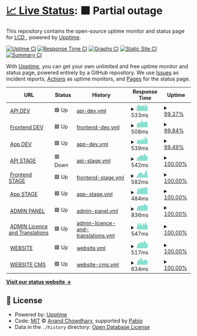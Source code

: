 # [📈 Live Status](https://LightingControl.github.io/devmonitor): <!--live status--> **🟧 Partial outage**

This repository contains the open-source uptime monitor and status page for [LCD ](https://LightingControl.github.io/devmonitor), powered by [Upptime](https://github.com/upptime/upptime).

[![Uptime CI](https://github.com/LightingControl/devmonitor/workflows/Uptime%20CI/badge.svg)](https://github.com/LightingControl/devmonitor/actions?query=workflow%3A%22Uptime+CI%22)
[![Response Time CI](https://github.com/LightingControl/devmonitor/workflows/Response%20Time%20CI/badge.svg)](https://github.com/LightingControl/devmonitor/actions?query=workflow%3A%22Response+Time+CI%22)
[![Graphs CI](https://github.com/LightingControl/devmonitor/workflows/Graphs%20CI/badge.svg)](https://github.com/LightingControl/devmonitor/actions?query=workflow%3A%22Graphs+CI%22)
[![Static Site CI](https://github.com/LightingControl/devmonitor/workflows/Static%20Site%20CI/badge.svg)](https://github.com/LightingControl/devmonitor/actions?query=workflow%3A%22Static+Site+CI%22)
[![Summary CI](https://github.com/LightingControl/devmonitor/workflows/Summary%20CI/badge.svg)](https://github.com/LightingControl/devmonitor/actions?query=workflow%3A%22Summary+CI%22)

With [Upptime](https://upptime.js.org), you can get your own unlimited and free uptime monitor and status page, powered entirely by a GitHub repository. We use [Issues](https://github.com/LightingControl/devmonitor/issues) as incident reports, [Actions](https://github.com/LightingControl/devmonitor/actions) as uptime monitors, and [Pages](https://LightingControl.github.io/devmonitor) for the status page.

<!--start: status pages-->
<!-- This summary is generated by Upptime (https://github.com/upptime/upptime) -->
<!-- Do not edit this manually, your changes will be overwritten -->
<!-- prettier-ignore -->
| URL | Status | History | Response Time | Uptime |
| --- | ------ | ------- | ------------- | ------ |
| <img alt="" src="https://icons.duckduckgo.com/ip3/api-dev.centro.network.ico" height="13"> [API DEV](https://api-dev.centro.network/swagger/index.html) | 🟩 Up | [api-dev.yml](https://github.com/LightingControl/Centro-devmonitor/commits/HEAD/history/api-dev.yml) | <details><summary><img alt="Response time graph" src="./graphs/api-dev/response-time-week.png" height="20"> 533ms</summary><br><a href="https://devmon.centro.network/history/api-dev"><img alt="Response time 707" src="https://img.shields.io/endpoint?url=https%3A%2F%2Fraw.githubusercontent.com%2FLightingControl%2FCentro-devmonitor%2FHEAD%2Fapi%2Fapi-dev%2Fresponse-time.json"></a><br><a href="https://devmon.centro.network/history/api-dev"><img alt="24-hour response time 512" src="https://img.shields.io/endpoint?url=https%3A%2F%2Fraw.githubusercontent.com%2FLightingControl%2FCentro-devmonitor%2FHEAD%2Fapi%2Fapi-dev%2Fresponse-time-day.json"></a><br><a href="https://devmon.centro.network/history/api-dev"><img alt="7-day response time 533" src="https://img.shields.io/endpoint?url=https%3A%2F%2Fraw.githubusercontent.com%2FLightingControl%2FCentro-devmonitor%2FHEAD%2Fapi%2Fapi-dev%2Fresponse-time-week.json"></a><br><a href="https://devmon.centro.network/history/api-dev"><img alt="30-day response time 570" src="https://img.shields.io/endpoint?url=https%3A%2F%2Fraw.githubusercontent.com%2FLightingControl%2FCentro-devmonitor%2FHEAD%2Fapi%2Fapi-dev%2Fresponse-time-month.json"></a><br><a href="https://devmon.centro.network/history/api-dev"><img alt="1-year response time 707" src="https://img.shields.io/endpoint?url=https%3A%2F%2Fraw.githubusercontent.com%2FLightingControl%2FCentro-devmonitor%2FHEAD%2Fapi%2Fapi-dev%2Fresponse-time-year.json"></a></details> | <details><summary><a href="https://devmon.centro.network/history/api-dev">99.37%</a></summary><a href="https://devmon.centro.network/history/api-dev"><img alt="All-time uptime 98.84%" src="https://img.shields.io/endpoint?url=https%3A%2F%2Fraw.githubusercontent.com%2FLightingControl%2FCentro-devmonitor%2FHEAD%2Fapi%2Fapi-dev%2Fuptime.json"></a><br><a href="https://devmon.centro.network/history/api-dev"><img alt="24-hour uptime 98.38%" src="https://img.shields.io/endpoint?url=https%3A%2F%2Fraw.githubusercontent.com%2FLightingControl%2FCentro-devmonitor%2FHEAD%2Fapi%2Fapi-dev%2Fuptime-day.json"></a><br><a href="https://devmon.centro.network/history/api-dev"><img alt="7-day uptime 99.37%" src="https://img.shields.io/endpoint?url=https%3A%2F%2Fraw.githubusercontent.com%2FLightingControl%2FCentro-devmonitor%2FHEAD%2Fapi%2Fapi-dev%2Fuptime-week.json"></a><br><a href="https://devmon.centro.network/history/api-dev"><img alt="30-day uptime 99.13%" src="https://img.shields.io/endpoint?url=https%3A%2F%2Fraw.githubusercontent.com%2FLightingControl%2FCentro-devmonitor%2FHEAD%2Fapi%2Fapi-dev%2Fuptime-month.json"></a><br><a href="https://devmon.centro.network/history/api-dev"><img alt="1-year uptime 98.84%" src="https://img.shields.io/endpoint?url=https%3A%2F%2Fraw.githubusercontent.com%2FLightingControl%2FCentro-devmonitor%2FHEAD%2Fapi%2Fapi-dev%2Fuptime-year.json"></a></details>
| <img alt="" src="https://icons.duckduckgo.com/ip3/dev.centro.network.ico" height="13"> [Frontend DEV](https://dev.centro.network/api/health) | 🟩 Up | [frontend-dev.yml](https://github.com/LightingControl/Centro-devmonitor/commits/HEAD/history/frontend-dev.yml) | <details><summary><img alt="Response time graph" src="./graphs/frontend-dev/response-time-week.png" height="20"> 508ms</summary><br><a href="https://devmon.centro.network/history/frontend-dev"><img alt="Response time 1035" src="https://img.shields.io/endpoint?url=https%3A%2F%2Fraw.githubusercontent.com%2FLightingControl%2FCentro-devmonitor%2FHEAD%2Fapi%2Ffrontend-dev%2Fresponse-time.json"></a><br><a href="https://devmon.centro.network/history/frontend-dev"><img alt="24-hour response time 441" src="https://img.shields.io/endpoint?url=https%3A%2F%2Fraw.githubusercontent.com%2FLightingControl%2FCentro-devmonitor%2FHEAD%2Fapi%2Ffrontend-dev%2Fresponse-time-day.json"></a><br><a href="https://devmon.centro.network/history/frontend-dev"><img alt="7-day response time 508" src="https://img.shields.io/endpoint?url=https%3A%2F%2Fraw.githubusercontent.com%2FLightingControl%2FCentro-devmonitor%2FHEAD%2Fapi%2Ffrontend-dev%2Fresponse-time-week.json"></a><br><a href="https://devmon.centro.network/history/frontend-dev"><img alt="30-day response time 584" src="https://img.shields.io/endpoint?url=https%3A%2F%2Fraw.githubusercontent.com%2FLightingControl%2FCentro-devmonitor%2FHEAD%2Fapi%2Ffrontend-dev%2Fresponse-time-month.json"></a><br><a href="https://devmon.centro.network/history/frontend-dev"><img alt="1-year response time 1035" src="https://img.shields.io/endpoint?url=https%3A%2F%2Fraw.githubusercontent.com%2FLightingControl%2FCentro-devmonitor%2FHEAD%2Fapi%2Ffrontend-dev%2Fresponse-time-year.json"></a></details> | <details><summary><a href="https://devmon.centro.network/history/frontend-dev">99.84%</a></summary><a href="https://devmon.centro.network/history/frontend-dev"><img alt="All-time uptime 99.63%" src="https://img.shields.io/endpoint?url=https%3A%2F%2Fraw.githubusercontent.com%2FLightingControl%2FCentro-devmonitor%2FHEAD%2Fapi%2Ffrontend-dev%2Fuptime.json"></a><br><a href="https://devmon.centro.network/history/frontend-dev"><img alt="24-hour uptime 100.00%" src="https://img.shields.io/endpoint?url=https%3A%2F%2Fraw.githubusercontent.com%2FLightingControl%2FCentro-devmonitor%2FHEAD%2Fapi%2Ffrontend-dev%2Fuptime-day.json"></a><br><a href="https://devmon.centro.network/history/frontend-dev"><img alt="7-day uptime 99.84%" src="https://img.shields.io/endpoint?url=https%3A%2F%2Fraw.githubusercontent.com%2FLightingControl%2FCentro-devmonitor%2FHEAD%2Fapi%2Ffrontend-dev%2Fuptime-week.json"></a><br><a href="https://devmon.centro.network/history/frontend-dev"><img alt="30-day uptime 99.89%" src="https://img.shields.io/endpoint?url=https%3A%2F%2Fraw.githubusercontent.com%2FLightingControl%2FCentro-devmonitor%2FHEAD%2Fapi%2Ffrontend-dev%2Fuptime-month.json"></a><br><a href="https://devmon.centro.network/history/frontend-dev"><img alt="1-year uptime 99.63%" src="https://img.shields.io/endpoint?url=https%3A%2F%2Fraw.githubusercontent.com%2FLightingControl%2FCentro-devmonitor%2FHEAD%2Fapi%2Ffrontend-dev%2Fuptime-year.json"></a></details>
| <img alt="" src="https://icons.duckduckgo.com/ip3/app-dev.centro.network.ico" height="13"> [App DEV](https://app-dev.centro.network) | 🟩 Up | [app-dev.yml](https://github.com/LightingControl/Centro-devmonitor/commits/HEAD/history/app-dev.yml) | <details><summary><img alt="Response time graph" src="./graphs/app-dev/response-time-week.png" height="20"> 539ms</summary><br><a href="https://devmon.centro.network/history/app-dev"><img alt="Response time 512" src="https://img.shields.io/endpoint?url=https%3A%2F%2Fraw.githubusercontent.com%2FLightingControl%2FCentro-devmonitor%2FHEAD%2Fapi%2Fapp-dev%2Fresponse-time.json"></a><br><a href="https://devmon.centro.network/history/app-dev"><img alt="24-hour response time 456" src="https://img.shields.io/endpoint?url=https%3A%2F%2Fraw.githubusercontent.com%2FLightingControl%2FCentro-devmonitor%2FHEAD%2Fapi%2Fapp-dev%2Fresponse-time-day.json"></a><br><a href="https://devmon.centro.network/history/app-dev"><img alt="7-day response time 539" src="https://img.shields.io/endpoint?url=https%3A%2F%2Fraw.githubusercontent.com%2FLightingControl%2FCentro-devmonitor%2FHEAD%2Fapi%2Fapp-dev%2Fresponse-time-week.json"></a><br><a href="https://devmon.centro.network/history/app-dev"><img alt="30-day response time 527" src="https://img.shields.io/endpoint?url=https%3A%2F%2Fraw.githubusercontent.com%2FLightingControl%2FCentro-devmonitor%2FHEAD%2Fapi%2Fapp-dev%2Fresponse-time-month.json"></a><br><a href="https://devmon.centro.network/history/app-dev"><img alt="1-year response time 512" src="https://img.shields.io/endpoint?url=https%3A%2F%2Fraw.githubusercontent.com%2FLightingControl%2FCentro-devmonitor%2FHEAD%2Fapi%2Fapp-dev%2Fresponse-time-year.json"></a></details> | <details><summary><a href="https://devmon.centro.network/history/app-dev">99.49%</a></summary><a href="https://devmon.centro.network/history/app-dev"><img alt="All-time uptime 91.07%" src="https://img.shields.io/endpoint?url=https%3A%2F%2Fraw.githubusercontent.com%2FLightingControl%2FCentro-devmonitor%2FHEAD%2Fapi%2Fapp-dev%2Fuptime.json"></a><br><a href="https://devmon.centro.network/history/app-dev"><img alt="24-hour uptime 99.24%" src="https://img.shields.io/endpoint?url=https%3A%2F%2Fraw.githubusercontent.com%2FLightingControl%2FCentro-devmonitor%2FHEAD%2Fapi%2Fapp-dev%2Fuptime-day.json"></a><br><a href="https://devmon.centro.network/history/app-dev"><img alt="7-day uptime 99.49%" src="https://img.shields.io/endpoint?url=https%3A%2F%2Fraw.githubusercontent.com%2FLightingControl%2FCentro-devmonitor%2FHEAD%2Fapi%2Fapp-dev%2Fuptime-week.json"></a><br><a href="https://devmon.centro.network/history/app-dev"><img alt="30-day uptime 99.67%" src="https://img.shields.io/endpoint?url=https%3A%2F%2Fraw.githubusercontent.com%2FLightingControl%2FCentro-devmonitor%2FHEAD%2Fapi%2Fapp-dev%2Fuptime-month.json"></a><br><a href="https://devmon.centro.network/history/app-dev"><img alt="1-year uptime 91.07%" src="https://img.shields.io/endpoint?url=https%3A%2F%2Fraw.githubusercontent.com%2FLightingControl%2FCentro-devmonitor%2FHEAD%2Fapi%2Fapp-dev%2Fuptime-year.json"></a></details>
| <img alt="" src="https://icons.duckduckgo.com/ip3/api-stage.centro.network.ico" height="13"> [API STAGE](https://api-stage.centro.network/swagger/index.html) | 🟥 Down | [api-stage.yml](https://github.com/LightingControl/Centro-devmonitor/commits/HEAD/history/api-stage.yml) | <details><summary><img alt="Response time graph" src="./graphs/api-stage/response-time-week.png" height="20"> 542ms</summary><br><a href="https://devmon.centro.network/history/api-stage"><img alt="Response time 1042" src="https://img.shields.io/endpoint?url=https%3A%2F%2Fraw.githubusercontent.com%2FLightingControl%2FCentro-devmonitor%2FHEAD%2Fapi%2Fapi-stage%2Fresponse-time.json"></a><br><a href="https://devmon.centro.network/history/api-stage"><img alt="24-hour response time 506" src="https://img.shields.io/endpoint?url=https%3A%2F%2Fraw.githubusercontent.com%2FLightingControl%2FCentro-devmonitor%2FHEAD%2Fapi%2Fapi-stage%2Fresponse-time-day.json"></a><br><a href="https://devmon.centro.network/history/api-stage"><img alt="7-day response time 542" src="https://img.shields.io/endpoint?url=https%3A%2F%2Fraw.githubusercontent.com%2FLightingControl%2FCentro-devmonitor%2FHEAD%2Fapi%2Fapi-stage%2Fresponse-time-week.json"></a><br><a href="https://devmon.centro.network/history/api-stage"><img alt="30-day response time 527" src="https://img.shields.io/endpoint?url=https%3A%2F%2Fraw.githubusercontent.com%2FLightingControl%2FCentro-devmonitor%2FHEAD%2Fapi%2Fapi-stage%2Fresponse-time-month.json"></a><br><a href="https://devmon.centro.network/history/api-stage"><img alt="1-year response time 1042" src="https://img.shields.io/endpoint?url=https%3A%2F%2Fraw.githubusercontent.com%2FLightingControl%2FCentro-devmonitor%2FHEAD%2Fapi%2Fapi-stage%2Fresponse-time-year.json"></a></details> | <details><summary><a href="https://devmon.centro.network/history/api-stage">100.00%</a></summary><a href="https://devmon.centro.network/history/api-stage"><img alt="All-time uptime 96.70%" src="https://img.shields.io/endpoint?url=https%3A%2F%2Fraw.githubusercontent.com%2FLightingControl%2FCentro-devmonitor%2FHEAD%2Fapi%2Fapi-stage%2Fuptime.json"></a><br><a href="https://devmon.centro.network/history/api-stage"><img alt="24-hour uptime 99.98%" src="https://img.shields.io/endpoint?url=https%3A%2F%2Fraw.githubusercontent.com%2FLightingControl%2FCentro-devmonitor%2FHEAD%2Fapi%2Fapi-stage%2Fuptime-day.json"></a><br><a href="https://devmon.centro.network/history/api-stage"><img alt="7-day uptime 100.00%" src="https://img.shields.io/endpoint?url=https%3A%2F%2Fraw.githubusercontent.com%2FLightingControl%2FCentro-devmonitor%2FHEAD%2Fapi%2Fapi-stage%2Fuptime-week.json"></a><br><a href="https://devmon.centro.network/history/api-stage"><img alt="30-day uptime 99.36%" src="https://img.shields.io/endpoint?url=https%3A%2F%2Fraw.githubusercontent.com%2FLightingControl%2FCentro-devmonitor%2FHEAD%2Fapi%2Fapi-stage%2Fuptime-month.json"></a><br><a href="https://devmon.centro.network/history/api-stage"><img alt="1-year uptime 96.70%" src="https://img.shields.io/endpoint?url=https%3A%2F%2Fraw.githubusercontent.com%2FLightingControl%2FCentro-devmonitor%2FHEAD%2Fapi%2Fapi-stage%2Fuptime-year.json"></a></details>
| <img alt="" src="https://icons.duckduckgo.com/ip3/stage.centro.network.ico" height="13"> [Frontend STAGE](https://stage.centro.network/api/health) | 🟩 Up | [frontend-stage.yml](https://github.com/LightingControl/Centro-devmonitor/commits/HEAD/history/frontend-stage.yml) | <details><summary><img alt="Response time graph" src="./graphs/frontend-stage/response-time-week.png" height="20"> 582ms</summary><br><a href="https://devmon.centro.network/history/frontend-stage"><img alt="Response time 999" src="https://img.shields.io/endpoint?url=https%3A%2F%2Fraw.githubusercontent.com%2FLightingControl%2FCentro-devmonitor%2FHEAD%2Fapi%2Ffrontend-stage%2Fresponse-time.json"></a><br><a href="https://devmon.centro.network/history/frontend-stage"><img alt="24-hour response time 359" src="https://img.shields.io/endpoint?url=https%3A%2F%2Fraw.githubusercontent.com%2FLightingControl%2FCentro-devmonitor%2FHEAD%2Fapi%2Ffrontend-stage%2Fresponse-time-day.json"></a><br><a href="https://devmon.centro.network/history/frontend-stage"><img alt="7-day response time 582" src="https://img.shields.io/endpoint?url=https%3A%2F%2Fraw.githubusercontent.com%2FLightingControl%2FCentro-devmonitor%2FHEAD%2Fapi%2Ffrontend-stage%2Fresponse-time-week.json"></a><br><a href="https://devmon.centro.network/history/frontend-stage"><img alt="30-day response time 517" src="https://img.shields.io/endpoint?url=https%3A%2F%2Fraw.githubusercontent.com%2FLightingControl%2FCentro-devmonitor%2FHEAD%2Fapi%2Ffrontend-stage%2Fresponse-time-month.json"></a><br><a href="https://devmon.centro.network/history/frontend-stage"><img alt="1-year response time 999" src="https://img.shields.io/endpoint?url=https%3A%2F%2Fraw.githubusercontent.com%2FLightingControl%2FCentro-devmonitor%2FHEAD%2Fapi%2Ffrontend-stage%2Fresponse-time-year.json"></a></details> | <details><summary><a href="https://devmon.centro.network/history/frontend-stage">100.00%</a></summary><a href="https://devmon.centro.network/history/frontend-stage"><img alt="All-time uptime 99.89%" src="https://img.shields.io/endpoint?url=https%3A%2F%2Fraw.githubusercontent.com%2FLightingControl%2FCentro-devmonitor%2FHEAD%2Fapi%2Ffrontend-stage%2Fuptime.json"></a><br><a href="https://devmon.centro.network/history/frontend-stage"><img alt="24-hour uptime 100.00%" src="https://img.shields.io/endpoint?url=https%3A%2F%2Fraw.githubusercontent.com%2FLightingControl%2FCentro-devmonitor%2FHEAD%2Fapi%2Ffrontend-stage%2Fuptime-day.json"></a><br><a href="https://devmon.centro.network/history/frontend-stage"><img alt="7-day uptime 100.00%" src="https://img.shields.io/endpoint?url=https%3A%2F%2Fraw.githubusercontent.com%2FLightingControl%2FCentro-devmonitor%2FHEAD%2Fapi%2Ffrontend-stage%2Fuptime-week.json"></a><br><a href="https://devmon.centro.network/history/frontend-stage"><img alt="30-day uptime 99.97%" src="https://img.shields.io/endpoint?url=https%3A%2F%2Fraw.githubusercontent.com%2FLightingControl%2FCentro-devmonitor%2FHEAD%2Fapi%2Ffrontend-stage%2Fuptime-month.json"></a><br><a href="https://devmon.centro.network/history/frontend-stage"><img alt="1-year uptime 99.89%" src="https://img.shields.io/endpoint?url=https%3A%2F%2Fraw.githubusercontent.com%2FLightingControl%2FCentro-devmonitor%2FHEAD%2Fapi%2Ffrontend-stage%2Fuptime-year.json"></a></details>
| <img alt="" src="https://icons.duckduckgo.com/ip3/app-stage.centro.network.ico" height="13"> [App STAGE](https://app-stage.centro.network) | 🟩 Up | [app-stage.yml](https://github.com/LightingControl/Centro-devmonitor/commits/HEAD/history/app-stage.yml) | <details><summary><img alt="Response time graph" src="./graphs/app-stage/response-time-week.png" height="20"> 484ms</summary><br><a href="https://devmon.centro.network/history/app-stage"><img alt="Response time 508" src="https://img.shields.io/endpoint?url=https%3A%2F%2Fraw.githubusercontent.com%2FLightingControl%2FCentro-devmonitor%2FHEAD%2Fapi%2Fapp-stage%2Fresponse-time.json"></a><br><a href="https://devmon.centro.network/history/app-stage"><img alt="24-hour response time 438" src="https://img.shields.io/endpoint?url=https%3A%2F%2Fraw.githubusercontent.com%2FLightingControl%2FCentro-devmonitor%2FHEAD%2Fapi%2Fapp-stage%2Fresponse-time-day.json"></a><br><a href="https://devmon.centro.network/history/app-stage"><img alt="7-day response time 484" src="https://img.shields.io/endpoint?url=https%3A%2F%2Fraw.githubusercontent.com%2FLightingControl%2FCentro-devmonitor%2FHEAD%2Fapi%2Fapp-stage%2Fresponse-time-week.json"></a><br><a href="https://devmon.centro.network/history/app-stage"><img alt="30-day response time 514" src="https://img.shields.io/endpoint?url=https%3A%2F%2Fraw.githubusercontent.com%2FLightingControl%2FCentro-devmonitor%2FHEAD%2Fapi%2Fapp-stage%2Fresponse-time-month.json"></a><br><a href="https://devmon.centro.network/history/app-stage"><img alt="1-year response time 508" src="https://img.shields.io/endpoint?url=https%3A%2F%2Fraw.githubusercontent.com%2FLightingControl%2FCentro-devmonitor%2FHEAD%2Fapi%2Fapp-stage%2Fresponse-time-year.json"></a></details> | <details><summary><a href="https://devmon.centro.network/history/app-stage">100.00%</a></summary><a href="https://devmon.centro.network/history/app-stage"><img alt="All-time uptime 99.91%" src="https://img.shields.io/endpoint?url=https%3A%2F%2Fraw.githubusercontent.com%2FLightingControl%2FCentro-devmonitor%2FHEAD%2Fapi%2Fapp-stage%2Fuptime.json"></a><br><a href="https://devmon.centro.network/history/app-stage"><img alt="24-hour uptime 100.00%" src="https://img.shields.io/endpoint?url=https%3A%2F%2Fraw.githubusercontent.com%2FLightingControl%2FCentro-devmonitor%2FHEAD%2Fapi%2Fapp-stage%2Fuptime-day.json"></a><br><a href="https://devmon.centro.network/history/app-stage"><img alt="7-day uptime 100.00%" src="https://img.shields.io/endpoint?url=https%3A%2F%2Fraw.githubusercontent.com%2FLightingControl%2FCentro-devmonitor%2FHEAD%2Fapi%2Fapp-stage%2Fuptime-week.json"></a><br><a href="https://devmon.centro.network/history/app-stage"><img alt="30-day uptime 99.89%" src="https://img.shields.io/endpoint?url=https%3A%2F%2Fraw.githubusercontent.com%2FLightingControl%2FCentro-devmonitor%2FHEAD%2Fapi%2Fapp-stage%2Fuptime-month.json"></a><br><a href="https://devmon.centro.network/history/app-stage"><img alt="1-year uptime 99.91%" src="https://img.shields.io/endpoint?url=https%3A%2F%2Fraw.githubusercontent.com%2FLightingControl%2FCentro-devmonitor%2FHEAD%2Fapi%2Fapp-stage%2Fuptime-year.json"></a></details>
| <img alt="" src="https://icons.duckduckgo.com/ip3/admin.centro.network.ico" height="13"> [ADMIN PANEL](https://admin.centro.network) | 🟩 Up | [admin-panel.yml](https://github.com/LightingControl/Centro-devmonitor/commits/HEAD/history/admin-panel.yml) | <details><summary><img alt="Response time graph" src="./graphs/admin-panel/response-time-week.png" height="20"> 836ms</summary><br><a href="https://devmon.centro.network/history/admin-panel"><img alt="Response time 903" src="https://img.shields.io/endpoint?url=https%3A%2F%2Fraw.githubusercontent.com%2FLightingControl%2FCentro-devmonitor%2FHEAD%2Fapi%2Fadmin-panel%2Fresponse-time.json"></a><br><a href="https://devmon.centro.network/history/admin-panel"><img alt="24-hour response time 655" src="https://img.shields.io/endpoint?url=https%3A%2F%2Fraw.githubusercontent.com%2FLightingControl%2FCentro-devmonitor%2FHEAD%2Fapi%2Fadmin-panel%2Fresponse-time-day.json"></a><br><a href="https://devmon.centro.network/history/admin-panel"><img alt="7-day response time 836" src="https://img.shields.io/endpoint?url=https%3A%2F%2Fraw.githubusercontent.com%2FLightingControl%2FCentro-devmonitor%2FHEAD%2Fapi%2Fadmin-panel%2Fresponse-time-week.json"></a><br><a href="https://devmon.centro.network/history/admin-panel"><img alt="30-day response time 883" src="https://img.shields.io/endpoint?url=https%3A%2F%2Fraw.githubusercontent.com%2FLightingControl%2FCentro-devmonitor%2FHEAD%2Fapi%2Fadmin-panel%2Fresponse-time-month.json"></a><br><a href="https://devmon.centro.network/history/admin-panel"><img alt="1-year response time 903" src="https://img.shields.io/endpoint?url=https%3A%2F%2Fraw.githubusercontent.com%2FLightingControl%2FCentro-devmonitor%2FHEAD%2Fapi%2Fadmin-panel%2Fresponse-time-year.json"></a></details> | <details><summary><a href="https://devmon.centro.network/history/admin-panel">100.00%</a></summary><a href="https://devmon.centro.network/history/admin-panel"><img alt="All-time uptime 99.79%" src="https://img.shields.io/endpoint?url=https%3A%2F%2Fraw.githubusercontent.com%2FLightingControl%2FCentro-devmonitor%2FHEAD%2Fapi%2Fadmin-panel%2Fuptime.json"></a><br><a href="https://devmon.centro.network/history/admin-panel"><img alt="24-hour uptime 100.00%" src="https://img.shields.io/endpoint?url=https%3A%2F%2Fraw.githubusercontent.com%2FLightingControl%2FCentro-devmonitor%2FHEAD%2Fapi%2Fadmin-panel%2Fuptime-day.json"></a><br><a href="https://devmon.centro.network/history/admin-panel"><img alt="7-day uptime 100.00%" src="https://img.shields.io/endpoint?url=https%3A%2F%2Fraw.githubusercontent.com%2FLightingControl%2FCentro-devmonitor%2FHEAD%2Fapi%2Fadmin-panel%2Fuptime-week.json"></a><br><a href="https://devmon.centro.network/history/admin-panel"><img alt="30-day uptime 100.00%" src="https://img.shields.io/endpoint?url=https%3A%2F%2Fraw.githubusercontent.com%2FLightingControl%2FCentro-devmonitor%2FHEAD%2Fapi%2Fadmin-panel%2Fuptime-month.json"></a><br><a href="https://devmon.centro.network/history/admin-panel"><img alt="1-year uptime 99.79%" src="https://img.shields.io/endpoint?url=https%3A%2F%2Fraw.githubusercontent.com%2FLightingControl%2FCentro-devmonitor%2FHEAD%2Fapi%2Fadmin-panel%2Fuptime-year.json"></a></details>
| <img alt="" src="https://icons.duckduckgo.com/ip3/strapi.centro.network.ico" height="13"> [ADMIN Licence and Translations](https://strapi.centro.network) | 🟩 Up | [admin-licence-and-translations.yml](https://github.com/LightingControl/Centro-devmonitor/commits/HEAD/history/admin-licence-and-translations.yml) | <details><summary><img alt="Response time graph" src="./graphs/admin-licence-and-translations/response-time-week.png" height="20"> 547ms</summary><br><a href="https://devmon.centro.network/history/admin-licence-and-translations"><img alt="Response time 515" src="https://img.shields.io/endpoint?url=https%3A%2F%2Fraw.githubusercontent.com%2FLightingControl%2FCentro-devmonitor%2FHEAD%2Fapi%2Fadmin-licence-and-translations%2Fresponse-time.json"></a><br><a href="https://devmon.centro.network/history/admin-licence-and-translations"><img alt="24-hour response time 449" src="https://img.shields.io/endpoint?url=https%3A%2F%2Fraw.githubusercontent.com%2FLightingControl%2FCentro-devmonitor%2FHEAD%2Fapi%2Fadmin-licence-and-translations%2Fresponse-time-day.json"></a><br><a href="https://devmon.centro.network/history/admin-licence-and-translations"><img alt="7-day response time 547" src="https://img.shields.io/endpoint?url=https%3A%2F%2Fraw.githubusercontent.com%2FLightingControl%2FCentro-devmonitor%2FHEAD%2Fapi%2Fadmin-licence-and-translations%2Fresponse-time-week.json"></a><br><a href="https://devmon.centro.network/history/admin-licence-and-translations"><img alt="30-day response time 545" src="https://img.shields.io/endpoint?url=https%3A%2F%2Fraw.githubusercontent.com%2FLightingControl%2FCentro-devmonitor%2FHEAD%2Fapi%2Fadmin-licence-and-translations%2Fresponse-time-month.json"></a><br><a href="https://devmon.centro.network/history/admin-licence-and-translations"><img alt="1-year response time 515" src="https://img.shields.io/endpoint?url=https%3A%2F%2Fraw.githubusercontent.com%2FLightingControl%2FCentro-devmonitor%2FHEAD%2Fapi%2Fadmin-licence-and-translations%2Fresponse-time-year.json"></a></details> | <details><summary><a href="https://devmon.centro.network/history/admin-licence-and-translations">100.00%</a></summary><a href="https://devmon.centro.network/history/admin-licence-and-translations"><img alt="All-time uptime 99.96%" src="https://img.shields.io/endpoint?url=https%3A%2F%2Fraw.githubusercontent.com%2FLightingControl%2FCentro-devmonitor%2FHEAD%2Fapi%2Fadmin-licence-and-translations%2Fuptime.json"></a><br><a href="https://devmon.centro.network/history/admin-licence-and-translations"><img alt="24-hour uptime 100.00%" src="https://img.shields.io/endpoint?url=https%3A%2F%2Fraw.githubusercontent.com%2FLightingControl%2FCentro-devmonitor%2FHEAD%2Fapi%2Fadmin-licence-and-translations%2Fuptime-day.json"></a><br><a href="https://devmon.centro.network/history/admin-licence-and-translations"><img alt="7-day uptime 100.00%" src="https://img.shields.io/endpoint?url=https%3A%2F%2Fraw.githubusercontent.com%2FLightingControl%2FCentro-devmonitor%2FHEAD%2Fapi%2Fadmin-licence-and-translations%2Fuptime-week.json"></a><br><a href="https://devmon.centro.network/history/admin-licence-and-translations"><img alt="30-day uptime 99.94%" src="https://img.shields.io/endpoint?url=https%3A%2F%2Fraw.githubusercontent.com%2FLightingControl%2FCentro-devmonitor%2FHEAD%2Fapi%2Fadmin-licence-and-translations%2Fuptime-month.json"></a><br><a href="https://devmon.centro.network/history/admin-licence-and-translations"><img alt="1-year uptime 99.96%" src="https://img.shields.io/endpoint?url=https%3A%2F%2Fraw.githubusercontent.com%2FLightingControl%2FCentro-devmonitor%2FHEAD%2Fapi%2Fadmin-licence-and-translations%2Fuptime-year.json"></a></details>
| <img alt="" src="https://icons.duckduckgo.com/ip3/cms.centro.network.ico" height="13"> [WEBSITE](https://cms.centro.network) | 🟩 Up | [website.yml](https://github.com/LightingControl/Centro-devmonitor/commits/HEAD/history/website.yml) | <details><summary><img alt="Response time graph" src="./graphs/website/response-time-week.png" height="20"> 517ms</summary><br><a href="https://devmon.centro.network/history/website"><img alt="Response time 488" src="https://img.shields.io/endpoint?url=https%3A%2F%2Fraw.githubusercontent.com%2FLightingControl%2FCentro-devmonitor%2FHEAD%2Fapi%2Fwebsite%2Fresponse-time.json"></a><br><a href="https://devmon.centro.network/history/website"><img alt="24-hour response time 447" src="https://img.shields.io/endpoint?url=https%3A%2F%2Fraw.githubusercontent.com%2FLightingControl%2FCentro-devmonitor%2FHEAD%2Fapi%2Fwebsite%2Fresponse-time-day.json"></a><br><a href="https://devmon.centro.network/history/website"><img alt="7-day response time 517" src="https://img.shields.io/endpoint?url=https%3A%2F%2Fraw.githubusercontent.com%2FLightingControl%2FCentro-devmonitor%2FHEAD%2Fapi%2Fwebsite%2Fresponse-time-week.json"></a><br><a href="https://devmon.centro.network/history/website"><img alt="30-day response time 501" src="https://img.shields.io/endpoint?url=https%3A%2F%2Fraw.githubusercontent.com%2FLightingControl%2FCentro-devmonitor%2FHEAD%2Fapi%2Fwebsite%2Fresponse-time-month.json"></a><br><a href="https://devmon.centro.network/history/website"><img alt="1-year response time 488" src="https://img.shields.io/endpoint?url=https%3A%2F%2Fraw.githubusercontent.com%2FLightingControl%2FCentro-devmonitor%2FHEAD%2Fapi%2Fwebsite%2Fresponse-time-year.json"></a></details> | <details><summary><a href="https://devmon.centro.network/history/website">100.00%</a></summary><a href="https://devmon.centro.network/history/website"><img alt="All-time uptime 99.90%" src="https://img.shields.io/endpoint?url=https%3A%2F%2Fraw.githubusercontent.com%2FLightingControl%2FCentro-devmonitor%2FHEAD%2Fapi%2Fwebsite%2Fuptime.json"></a><br><a href="https://devmon.centro.network/history/website"><img alt="24-hour uptime 100.00%" src="https://img.shields.io/endpoint?url=https%3A%2F%2Fraw.githubusercontent.com%2FLightingControl%2FCentro-devmonitor%2FHEAD%2Fapi%2Fwebsite%2Fuptime-day.json"></a><br><a href="https://devmon.centro.network/history/website"><img alt="7-day uptime 100.00%" src="https://img.shields.io/endpoint?url=https%3A%2F%2Fraw.githubusercontent.com%2FLightingControl%2FCentro-devmonitor%2FHEAD%2Fapi%2Fwebsite%2Fuptime-week.json"></a><br><a href="https://devmon.centro.network/history/website"><img alt="30-day uptime 99.63%" src="https://img.shields.io/endpoint?url=https%3A%2F%2Fraw.githubusercontent.com%2FLightingControl%2FCentro-devmonitor%2FHEAD%2Fapi%2Fwebsite%2Fuptime-month.json"></a><br><a href="https://devmon.centro.network/history/website"><img alt="1-year uptime 99.90%" src="https://img.shields.io/endpoint?url=https%3A%2F%2Fraw.githubusercontent.com%2FLightingControl%2FCentro-devmonitor%2FHEAD%2Fapi%2Fwebsite%2Fuptime-year.json"></a></details>
| <img alt="" src="https://icons.duckduckgo.com/ip3/centro.network.ico" height="13"> [WEBSITE CMS](https://centro.network) | 🟩 Up | [website-cms.yml](https://github.com/LightingControl/Centro-devmonitor/commits/HEAD/history/website-cms.yml) | <details><summary><img alt="Response time graph" src="./graphs/website-cms/response-time-week.png" height="20"> 634ms</summary><br><a href="https://devmon.centro.network/history/website-cms"><img alt="Response time 457" src="https://img.shields.io/endpoint?url=https%3A%2F%2Fraw.githubusercontent.com%2FLightingControl%2FCentro-devmonitor%2FHEAD%2Fapi%2Fwebsite-cms%2Fresponse-time.json"></a><br><a href="https://devmon.centro.network/history/website-cms"><img alt="24-hour response time 489" src="https://img.shields.io/endpoint?url=https%3A%2F%2Fraw.githubusercontent.com%2FLightingControl%2FCentro-devmonitor%2FHEAD%2Fapi%2Fwebsite-cms%2Fresponse-time-day.json"></a><br><a href="https://devmon.centro.network/history/website-cms"><img alt="7-day response time 634" src="https://img.shields.io/endpoint?url=https%3A%2F%2Fraw.githubusercontent.com%2FLightingControl%2FCentro-devmonitor%2FHEAD%2Fapi%2Fwebsite-cms%2Fresponse-time-week.json"></a><br><a href="https://devmon.centro.network/history/website-cms"><img alt="30-day response time 595" src="https://img.shields.io/endpoint?url=https%3A%2F%2Fraw.githubusercontent.com%2FLightingControl%2FCentro-devmonitor%2FHEAD%2Fapi%2Fwebsite-cms%2Fresponse-time-month.json"></a><br><a href="https://devmon.centro.network/history/website-cms"><img alt="1-year response time 457" src="https://img.shields.io/endpoint?url=https%3A%2F%2Fraw.githubusercontent.com%2FLightingControl%2FCentro-devmonitor%2FHEAD%2Fapi%2Fwebsite-cms%2Fresponse-time-year.json"></a></details> | <details><summary><a href="https://devmon.centro.network/history/website-cms">100.00%</a></summary><a href="https://devmon.centro.network/history/website-cms"><img alt="All-time uptime 99.92%" src="https://img.shields.io/endpoint?url=https%3A%2F%2Fraw.githubusercontent.com%2FLightingControl%2FCentro-devmonitor%2FHEAD%2Fapi%2Fwebsite-cms%2Fuptime.json"></a><br><a href="https://devmon.centro.network/history/website-cms"><img alt="24-hour uptime 100.00%" src="https://img.shields.io/endpoint?url=https%3A%2F%2Fraw.githubusercontent.com%2FLightingControl%2FCentro-devmonitor%2FHEAD%2Fapi%2Fwebsite-cms%2Fuptime-day.json"></a><br><a href="https://devmon.centro.network/history/website-cms"><img alt="7-day uptime 100.00%" src="https://img.shields.io/endpoint?url=https%3A%2F%2Fraw.githubusercontent.com%2FLightingControl%2FCentro-devmonitor%2FHEAD%2Fapi%2Fwebsite-cms%2Fuptime-week.json"></a><br><a href="https://devmon.centro.network/history/website-cms"><img alt="30-day uptime 100.00%" src="https://img.shields.io/endpoint?url=https%3A%2F%2Fraw.githubusercontent.com%2FLightingControl%2FCentro-devmonitor%2FHEAD%2Fapi%2Fwebsite-cms%2Fuptime-month.json"></a><br><a href="https://devmon.centro.network/history/website-cms"><img alt="1-year uptime 99.92%" src="https://img.shields.io/endpoint?url=https%3A%2F%2Fraw.githubusercontent.com%2FLightingControl%2FCentro-devmonitor%2FHEAD%2Fapi%2Fwebsite-cms%2Fuptime-year.json"></a></details>

<!--end: status pages-->

[**Visit our status website →**](https://LightingControl.github.io/devmonitor)

## 📄 License

- Powered by: [Upptime](https://github.com/upptime/upptime)
- Code: [MIT](./LICENSE) © [Anand Chowdhary](https://anandchowdhary.com), supported by [Pabio](https://pabio.com)
- Data in the `./history` directory: [Open Database License](https://opendatacommons.org/licenses/odbl/1-0/)
